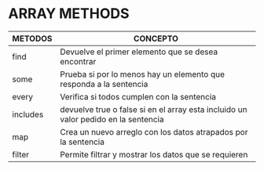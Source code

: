 # ARRAY METHODS

| METODOS | CONCEPTO |
| --- | --- |
| find | Devuelve el primer elemento que se desea encontrar |
| some | Prueba si por lo menos hay un elemento que responda a la sentencia |
| every | Verifica si todos cumplen con la sentencia |
| includes | devuelve true o false si en el array esta incluido un valor pedido en la sentencia |
| map | Crea un nuevo arreglo con los datos atrapados por la sentencia |
| filter | Permite filtrar y mostrar los datos que se requieren |
